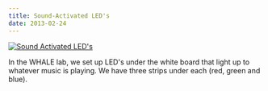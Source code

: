 ```yaml
---
title: Sound-Activated LED's
date: 2013-02-24
---
```


[![Sound Activated LED's](http://img.youtube.com/vi/vNuDYz88D6Y/0.jpg)](http://www.youtube.com/watch?v=vNuDYz88D6Y)

In the WHALE lab, we set up LED's under the white board that light up to whatever music is playing. We have three strips under each (red, green and blue).
